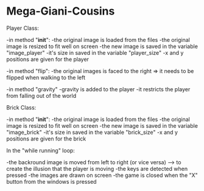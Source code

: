 # Mega-Giani-Cousins

Player Class:

-in method "__init__":
    -the original image is loaded from the files
    -the original image is resized to fit well on screen
    -the new image is saved in the variable "image_player"
    -it's size in saved in the variable "player_size"
    -x and y positions are given for the player

-in method "flip":
    -the original images is faced to the right => it needs to be flipped when walking to the left

-in method "gravity"
    -gravity is added to the player
    -it restricts the player from falling out of the world



Brick Class: 

-in method "__init__":
    -the original image is loaded from the files
    -the original image is resized to fit well on screen
    -the new image is saved in the variable "image_brick"
    -it's size in saved in the variable "brick_size"
    -x and y positions are given for the brick


In the "while running" loop:

-the backround image is moved from left to right (or vice versa) --> to create the illusion that the player is moving
-the keys are detected when pressed
-the images are drawn on screen
-the game is closed when the "X" button from the windows is pressed

